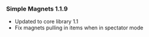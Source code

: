 ### Simple Magnets 1.1.9
- Updated to core library 1.1
- Fix magnets pulling in items when in spectator mode
